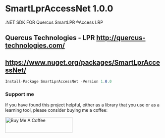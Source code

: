 # SmartLprAccessNet 1.0.0
.NET SDK FOR Quercus SmartLPR ®Access LRP

## Quercus Technologies - LPR http://quercus-technologies.com/


## https://www.nuget.org/packages/SmartLprAccessNet/
```csharp
Install-Package SmartLprAccessNet -Version 1.0.0
```

### Support me

If you have found this project helpful, either as a library that you use or as a learning tool, please consider buying me a coffee:

<a href="https://www.buymeacoffee.com/amendonca" target="_blank"><img src="https://cdn.buymeacoffee.com/buttons/default-red.png" alt="Buy Me A Coffee" style="height: 51px !important;width: 217px !important;" ></a>
